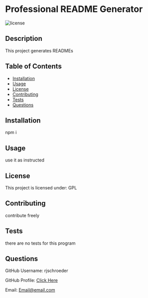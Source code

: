 # Professional README Generator
![license](https://img.shields.io/badge/license-GPL-blue.svg)

## Description

This project generates READMEs

## Table of Contents

- [Installation](#installation)
- [Usage](#usage)
- [License](#license)
- [Contributing](#contributing)
- [Tests](#tests)
- [Questions](#questions)

## Installation

npm i

## Usage

use it as instructed

## License

This project is licensed under: GPL

## Contributing

contribute freely

## Tests

there are no tests for this program

## Questions

GitHub Username: rjschroeder

GitHub Profile: [Click Here](https://github.com/rjschroeder)

Email: Email@email.com

